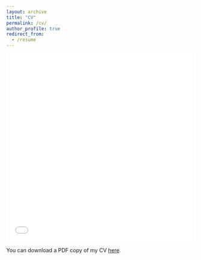 ```yaml
---
layout: archive
title: "CV"
permalink: /cv/
author_profile: true
redirect_from:
  - /resume
---
```


<iframe src="/personal_page/files/Kim_Youngwon_CV.pdf" width="100%" height="500" frameborder="no" border="0" marginwidth="0" marginheight="0"></iframe>

You can download a PDF copy of my CV [here](https://kimyoungwon.github.io/personal_page/files/Kim_Youngwon_CV.pdf).